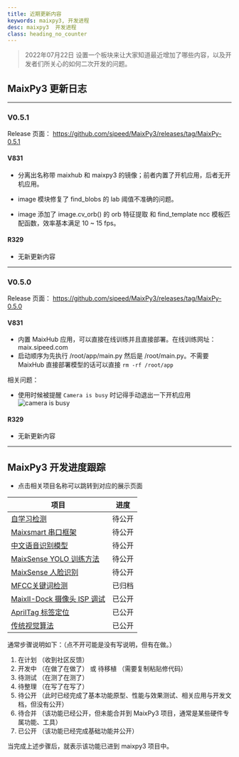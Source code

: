 ```yaml
---
title: 近期更新内容
keywords: maixpy3, 开发进程
desc: maixpy3  开发进程
class: heading_no_counter
---
```


> 2022年07月22日 设置一个板块来让大家知道最近增加了哪些内容，以及开发者们所关心的如何二次开发的问题。

## MaixPy3 更新日志

---

### V0.5.1

Release 页面： https://github.com/sipeed/MaixPy3/releases/tag/MaixPy-0.5.1

#### V831

- 分离出名称带 maixhub 和 maixpy3 的镜像；前者内置了开机应用，后者无开机应用。

- image 模块修复了 find_blobs 的 lab 阈值不准确的问题。

- image 添加了 image.cv_orb() 的 orb 特征提取 和 find_template ncc 模板匹配函数，效率基本满足 10 ~ 15 fps。

#### R329

- 无新更新内容

---

### V0.5.0

Release 页面： https://github.com/sipeed/MaixPy3/releases/tag/MaixPy-0.5.0

#### V831

- 内置 MaixHub 应用，可以直接在线训练并且直接部署。在线训练网址：maix.sipeed.com
- 启动顺序为先执行 /root/app/main.py 然后是 /root/main.py。不需要 MaixHub 直接部署模型的话可以直接 `rm -rf /root/app`

相关问题：

- 使用时候被提醒 `Camera is busy` 时记得手动退出一下开机应用
![camera is busy](./../assets/develop/v0.5.0_camera_busy.png)

#### R329

- 无新更新内容

---


## MaixPy3 开发进度跟踪

- 点击相关项目名称可以跳转到对应的展示页面

| 项目                                         | 进度       |
| -------------------------------------------- | ---------- |
| [自学习检测](./self_yolo.md)                 | 待公开     |
| [Maixsmart 串口框架](./maixcam.md)           | 待公开     |
| [中文语音识别模型](./maix_speech.md)         | 待公开     |
| [MaixSense YOLO 训练方法](./r329_yolo.md)    | 待公开     |
| [MaixSense 人脸识别](./face_reco.md)         | 待公开     |
| [MFCC关键词检测](./maixpy3_mfcc.md)          | 已归档 |
| [MaixII-Dock 摄像头 ISP 调试](./v83x_isp.md) | 已公开     |
| [AprilTag 标签定位](./apriltag.md)           | 已公开     |
| [传统视觉算法](./opmv_cv.md)                 | 已公开     |

通常步骤说明如下：（点不开可能是没有写说明，但有在做。）

1. 在计划 （收到社区反馈）
2. 开发中 （在做了在做了） 或 待移植 （需要复制粘贴修代码）
3. 待测试 （在测了在测了）
4. 待整理 （在写了在写了）
5. 待公开 （此时已经完成了基本功能原型、性能与效果测试、相关应用与开发文档，但没有公开）
6. 待合并 （该功能已经公开，但未能合并到 MaixPy3 项目，通常是某些硬件专属功能、工具）
7. 已公开 （该功能已经完成基础功能并公开）

当完成上述步骤后，就表示该功能已进到 maixpy3 项目中。